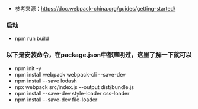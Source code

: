 * 参考来源：https://doc.webpack-china.org/guides/getting-started/

### 启动
* npm run build

### 以下是安装命令，在package.json中都声明过，这里了解一下就可以
* npm init -y
* npm install webpack webpack-cli --save-dev
* npm install --save lodash
* npx webpack src/index.js --output dist/bundle.js
* npm install --save-dev style-loader css-loader
* npm install --save-dev file-loader
